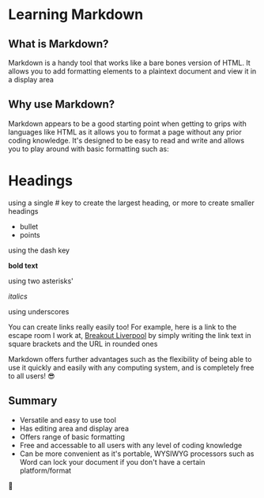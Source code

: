 # Learning Markdown

## What is Markdown? 

Markdown is a handy tool that works like a bare bones version of HTML. It allows you to add formatting elements to a plaintext document and view it in a display area

## Why use Markdown? 

Markdown appears to be a good starting point when getting to grips with languages like HTML as it allows you to format a page without any prior coding knowledge. It's designed to be easy to read and write and allows you to play around with basic formatting such as:

# Headings
using a single # key to create the largest heading, or more to create smaller headings 

- bullet
- points
  
using the dash key

**bold text**

using two asterisks'

_italics_

using underscores


You can create links really easily too! For example, here is a link to the escape room I work at, [Breakout Liverpool](https://breakoutliverpool.com) 
by simply writing the link text in square brackets and the URL in rounded ones 

Markdown offers further advantages such as the flexibility of being able to use it quickly and easily with any computing system, and is completely free to all users! 😎


## Summary

- Versatile and easy to use tool
- Has editing area and display area
- Offers range of basic formatting
- Free and accessable to all users with any level of coding knowledge
- Can be more convenient as it's portable, WYSIWYG processors such as Word can lock your document if you don't have a certain platform/format 

🤝
